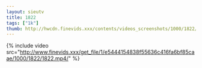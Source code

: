 ```yaml
--- 
layout: sieutv
title: 1822
tags: ["1k"]
thumb: http://hwcdn.finevids.xxx/contents/videos_screenshots/1000/1822/preview.mp4.jpg
---
```

{% include video src="http://www.finevids.xxx/get_file/1/e5444154838f55636c416fa6bf85caae/1000/1822/1822.mp4/" %} 
